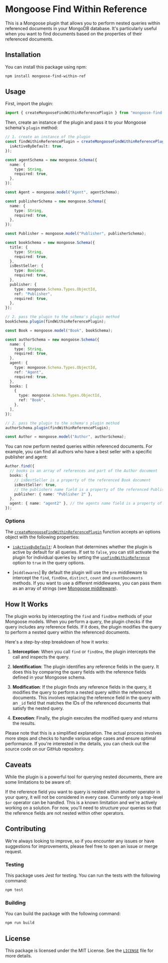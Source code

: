 # Mongoose Find Within Reference

This is a Mongoose plugin that allows you to perform nested queries within referenced documents in your MongoDB database. It's particularly useful when you want to find documents based on the properties of their referenced documents.

## Installation

You can install this package using npm:

```sh
npm install mongoose-find-within-ref
```

## Usage

First, import the plugin:

```typescript
import { createMongooseFindWithinReferencePlugin } from "mongoose-find-within-ref";
```

Then, create an instance of the plugin and pass it to your Mongoose schema's `plugin` method:

```typescript
// 1. create an instance of the plugin
const findWithinReferencePlugin = createMongooseFindWithinReferencePlugin({
  isActiveByDefault: true,
});

const agentSchema = new mongoose.Schema({
  name: {
    type: String,
    required: true,
  },
});

const Agent = mongoose.model("Agent", agentSchema);

const publisherSchema = new mongoose.Schema({
  name: {
    type: String,
    required: true,
  },
});

const Publisher = mongoose.model("Publisher", publisherSchema);

const bookSchema = new mongoose.Schema({
  title: {
    type: String,
    required: true,
  },
  isBestSeller: {
    type: Boolean,
    required: true,
  },
  publisher: {
    type: mongoose.Schema.Types.ObjectId,
    ref: "Publisher",
    required: true,
  },
});

// 2. pass the plugin to the schema's plugin method
bookSchema.plugin(findWithinReferencePlugin);

const Book = mongoose.model("Book", bookSchema);

const authorSchema = new mongoose.Schema({
  name: {
    type: String,
    required: true,
  },
  agent: {
    type: mongoose.Schema.Types.ObjectId,
    ref: "Agent",
    required: true,
  },
  books: [
    {
      type: mongoose.Schema.Types.ObjectId,
      ref: "Book",
    },
  ],
});

// 2. pass the plugin to the schema's plugin method
authorSchema.plugin(findWithinReferencePlugin);

const Author = mongoose.model("Author", authorSchema);
```

You can now perform nested queries within referenced documents. For example, you can find all authors who have a best seller with a specific publisher and agent:

```typescript
Author.find({
  // books is an array of references and part of the Author document
  books: {
    // isBestSeller is a property of the referenced Book document
    isBestSeller: true,
    // the publishers name field is a property of the referenced Publisher document inside the referenced book document
    publisher: { name: "Publisher 2" },
  },
  agent: { name: "agent2" }, // the agents name field is a property of the referenced Agent document inside the Author document
});
```

### Options

The [`createMongooseFindWithinReferencePlugin`](command:_github.copilot.openSymbolInFile?%5B%22src%2Findex.ts%22%2C%22createMongooseFindWithinReferencePlugin%22%5D "src/index.ts") function accepts an options object with the following properties:

- [`isActiveByDefault`](command:_github.copilot.openSymbolInFile?%5B%22src%2Findex.ts%22%2C%22isActiveByDefault%22%5D "src/index.ts"): A boolean that determines whether the plugin is active by default for all queries. If set to `false`, you can still activate the plugin for individual queries by setting the [`useFindWithinReference`](command:_github.copilot.openSymbolInFile?%5B%22src%2Findex.ts%22%2C%22useFindWithinReference%22%5D "src/index.ts") option to `true` in the query options.

- [`middlewares`] By default the plugin will use the `pre` middleware to intercept the `find`, `findOne`, `distinct`, `count` and `countDocuments` methods. If you want to use a different middlewares, you can pass them as an array of strings (see [Mongoose middleware](https://mongoosejs.com/docs/middleware.html)).

## How It Works

The plugin works by intercepting the `find` and `findOne` methods of your Mongoose models. When you perform a query, the plugin checks if the query includes any reference fields. If it does, the plugin modifies the query to perform a nested query within the referenced documents.

Here's a step-by-step breakdown of how it works:

1. **Interception**: When you call `find` or `findOne`, the plugin intercepts the call and inspects the query.

2. **Identification**: The plugin identifies any reference fields in the query. It does this by comparing the query fields with the reference fields defined in your Mongoose schema.

3. **Modification**: If the plugin finds any reference fields in the query, it modifies the query to perform a nested query within the referenced documents. This involves replacing the reference field in the query with an `_id` field that matches the IDs of the referenced documents that satisfy the nested query.

4. **Execution**: Finally, the plugin executes the modified query and returns the results.

Please note that this is a simplified explanation. The actual process involves more steps and checks to handle various edge cases and ensure optimal performance. If you're interested in the details, you can check out the source code on our GitHub repository.

## Caveats

While the plugin is a powerful tool for querying nested documents, there are some limitations to be aware of:

If the reference field you want to query is nested within another operator in your query, it will not be considered in every case. Currently only a top-level `$or` operator can be handled. This is a known limitation and we're actively working on a solution. For now, you'll need to structure your queries so that the reference fields are not nested within other operators.

## Contributing

We're always looking to improve, so if you encounter any issues or have suggestions for improvements, please feel free to open an issue or merge request.

### Testing

This package uses Jest for testing. You can run the tests with the following command:

```sh
npm test
```

### Building

You can build the package with the following command:

```sh
npm run build
```

## License

This package is licensed under the MIT License. See the [`LICENSE`](command:_github.copilot.openRelativePath?%5B%22LICENSE%22%5D "LICENSE") file for more details.
